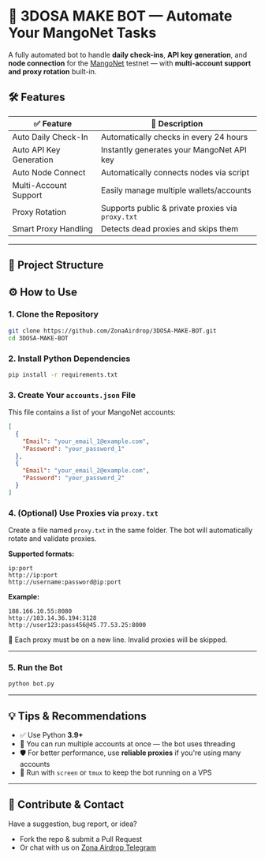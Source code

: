 
# 🚀 3DOSA MAKE BOT — Automate Your MangoNet Tasks

A fully automated bot to handle **daily check-ins**, **API key generation**, and **node connection** for the [MangoNet](https://mangonet.io/) testnet — with **multi-account support and proxy rotation** built-in.

## 🛠️ Features

| ✅ Feature                    | 📌 Description                                 |
|-----------------------------|-----------------------------------------------|
| Auto Daily Check-In         | Automatically checks in every 24 hours        |
| Auto API Key Generation     | Instantly generates your MangoNet API key     |
| Auto Node Connect           | Automatically connects nodes via script       |
| Multi-Account Support       | Easily manage multiple wallets/accounts       |
| Proxy Rotation              | Supports public & private proxies via `proxy.txt` |
| Smart Proxy Handling        | Detects dead proxies and skips them           |

---

## 📁 Project Structure

## ⚙️ How to Use

### 1. Clone the Repository
```bash
git clone https://github.com/ZonaAirdrop/3DOSA-MAKE-BOT.git
cd 3DOSA-MAKE-BOT
````

### 2. Install Python Dependencies

```bash
pip install -r requirements.txt
```

### 3. Create Your `accounts.json` File

This file contains a list of your MangoNet accounts:

```json
[
  {
    "Email": "your_email_1@example.com",
    "Password": "your_password_1"
  },
  {
    "Email": "your_email_2@example.com",
    "Password": "your_password_2"
  }
]
```

### 4. (Optional) Use Proxies via `proxy.txt`

Create a file named `proxy.txt` in the same folder. The bot will automatically rotate and validate proxies.

**Supported formats:**

```
ip:port  
http://ip:port  
http://username:password@ip:port
```

**Example:**

```
188.166.10.55:8080
http://103.14.36.194:3128
http://user123:pass456@45.77.53.25:8000
```

🧠 Each proxy must be on a new line. Invalid proxies will be skipped.

---

### 5. Run the Bot

```bash
python bot.py
```

---

## 💡 Tips & Recommendations

* ✅ Use Python **3.9+**
* 🧵 You can run multiple accounts at once — the bot uses threading
* 🛡️ For better performance, use **reliable proxies** if you're using many accounts
* 📡 Run with `screen` or `tmux` to keep the bot running on a VPS

---

## 🤝 Contribute & Contact

Have a suggestion, bug report, or idea?

* Fork the repo & submit a Pull Request
* Or chat with us on [Zona Airdrop Telegram](https://t.me/ZonaAirdrop)


